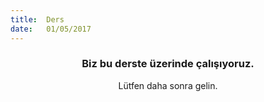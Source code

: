 ```yaml
---
title:  Ders
date:   01/05/2017
---
```


### <center>Biz bu derste üzerinde çalışıyoruz.</center>
<center>Lütfen daha sonra gelin.</center>